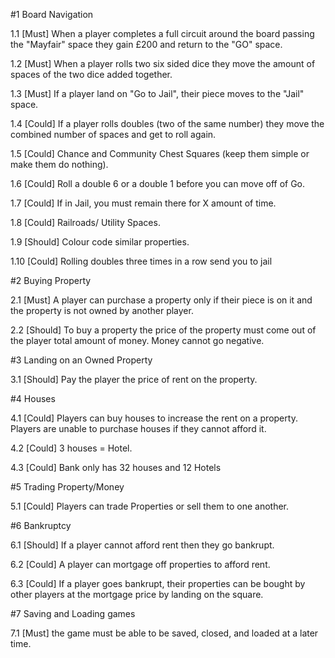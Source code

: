 #1 Board Navigation

1.1 [Must] When a player completes a full circuit around the board passing the "Mayfair" space they gain £200 and return to the "GO" space.

1.2 [Must] When a player rolls two six sided dice they move the amount of spaces of the two dice added together.

1.3 [Must] If a player land on "Go to Jail", their piece moves to the "Jail" space.

1.4 [Could] If a player rolls doubles (two of the same number) they move the combined number of spaces and get to roll again.

1.5 [Could] Chance and Community Chest Squares (keep them simple or make them do nothing).

1.6 [Could] Roll a double 6 or a double 1 before you can move off of Go.

1.7 [Could] If in Jail, you must remain there for X amount of time.

1.8 [Could] Railroads/ Utility Spaces.

1.9 [Should] Colour code similar properties.

1.10 [Could] Rolling doubles three times in a row send you to jail

#2 Buying Property

2.1 [Must] A player can purchase a property only if their piece is on it and the property is not owned by another player.

2.2 [Should] To buy a property the price of the property must come out of the player total amount of money. Money cannot go negative. 


#3 Landing on an Owned Property

3.1 [Should] Pay the player the price of rent on the property.


#4 Houses

4.1 [Could] Players can buy houses to increase the rent on a property. Players are unable to purchase houses if they cannot afford it.

4.2 [Could] 3 houses = Hotel.

4.3 [Could] Bank only has 32 houses and 12 Hotels


#5 Trading Property/Money

5.1 [Could] Players can trade Properties or sell them to one another.


#6 Bankruptcy

6.1 [Should] If a player cannot afford rent then they go bankrupt.

6.2 [Could] A player can mortgage off properties to afford rent.

6.3 [Could] If a player goes bankrupt, their properties can be bought by other players at the mortgage price by landing on the square.


#7 Saving and Loading games

7.1 [Must] the game must be able to be saved, closed, and loaded at a later time.
